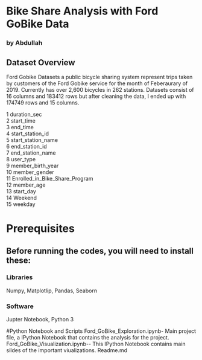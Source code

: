# Bike Share Analysis with Ford GoBike Data
### by Abdullah
## Dataset Overview
Ford Gobike Datasets a public bicycle sharing system represent trips taken by customers of the Ford Gobike service for the month of Feberaurary of 2019.
Currently has over 2,600 bicycles in 262 stations. Datasets consist of 16 columns and 183412 rows but after cleaning the data, I ended up with 174749 rows and 15 columns.

1   duration_sec                    
2   start_time                      
3   end_time                        
4   start_station_id                         
5   start_station_name                    
6   end_station_id                  
7   end_station_name                       
8   user_type                              
9   member_birth_year                       
10   member_gender                          
11  Enrolled_in_Bike_Share_Program        
12  member_age                              
13  start_day                               
14  Weekend                                  
15  weekday

# Prerequisites
## Before running the codes, you will need to install these:
### Libraries
Numpy, Matplotlip, Pandas, Seaborn
### Software
Jupter Notebook, Python 3

#Python Notebook and Scripts
Ford_GoBike_Exploration.ipynb- Main project file, a IPython Notebook that contains the analysis for the project.
Ford_GoBike_Visualization.ipynb-- This IPython Notebook contains main sildes of the important viualizations.
Readme.md
